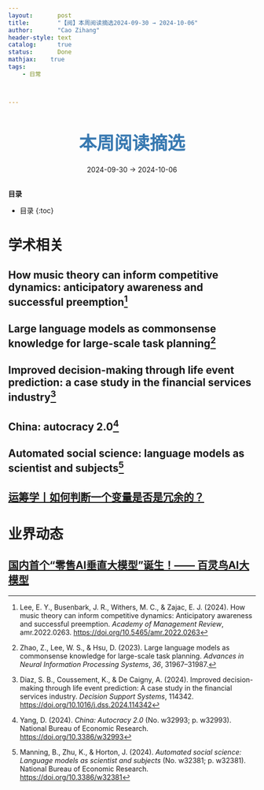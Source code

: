 ```yaml
---
layout:       post
title:        "【阅】本周阅读摘选2024-09-30 → 2024-10-06"
author:       "Cao Zihang"
header-style: text
catalog:      true
status:		  Done
mathjax: 	true
tags:
    - 日常



---
```


<center style="margin-bottom: 20px; margin-top: 50px"><font color="#3879B1" style="line-height: 1.4;font-weight: 700;font-size: 36px;box-sizing: border-box; ">本周阅读摘选</font></center>

<center style=" margin-bottom: 30px;">2024-09-30 → 2024-10-06</center>

<font style="font-weight: bold;">目录</font>

* 目录
{:toc}


# 学术相关

## How music theory can inform competitive dynamics: anticipatory awareness and successful preemption[^1]





## Large language models as commonsense knowledge for large-scale task planning[^2]



## Improved decision-making through life event prediction: a case study in the financial services industry[^3]



## China: autocracy 2.0[^4]



## Automated social science: language models as scientist and subjects[^5]



## [运筹学丨如何判断一个变量是否是冗余的？](https://mp.weixin.qq.com/s/EDtxeBPRNRaQ9bJJ7lwpfA)



# 业界动态

## [国内首个“零售AI垂直大模型”诞生！—— 百灵鸟AI大模型](https://mp.weixin.qq.com/s/UfVZz2F68BhFCPR_rSkNZg)



[^1]: Lee, E. Y., Busenbark, J. R., Withers, M. C., & Zajac, E. J. (2024). How music theory can inform competitive dynamics: Anticipatory awareness and successful preemption. *Academy of Management Review*, amr.2022.0263. https://doi.org/10.5465/amr.2022.0263
[^2]: Zhao, Z., Lee, W. S., & Hsu, D. (2023). Large language models as commonsense knowledge for large-scale task planning. *Advances in Neural Information Processing Systems*, *36*, 31967–31987.
[^3]: Diaz, S. B., Coussement, K., & De Caigny, A. (2024). Improved decision-making through life event prediction: A case study in the financial services industry. *Decision Support Systems*, 114342. https://doi.org/10.1016/j.dss.2024.114342
[^4]:Yang, D. (2024). *China: Autocracy 2.0* (No. w32993; p. w32993). National Bureau of Economic Research. https://doi.org/10.3386/w32993
[^5]: Manning, B., Zhu, K., & Horton, J. (2024). *Automated social science: Language models as scientist and subjects* (No. w32381; p. w32381). National Bureau of Economic Research. https://doi.org/10.3386/w32381
